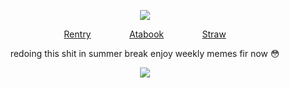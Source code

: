 <div id="header" align="center">

![](https://komarev.com/ghpvc/?username=destroy-boys&style=plastic&color=lightgrey&label=_𑁍ࠬܓ_&base=1000)

<div id="header" align="center">

[Rentry](https://rentry.co/megz)⠀⠀⠀⠀⠀⠀[Atabook](https://lufeng.atabook.org/)⠀⠀⠀⠀⠀⠀[Straw](https://4megz.straw.page)


redoing this shit in summer break enjoy weekly memes fir now 😳

<div id="header" align="center">

![](https://i.postimg.cc/3JQvtr4H/canon.jpg)
